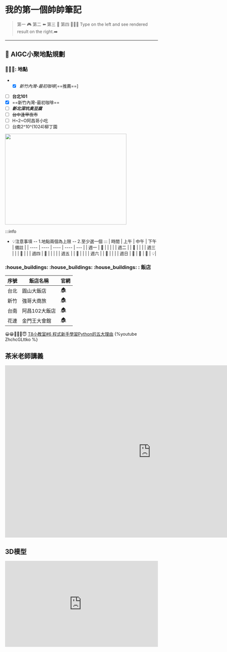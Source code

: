 # 我的第一個帥帥筆記
> 第一 :video_game:
> 第二 :arrow_left: 
> 第三 :penguin: 
> 第四 🐧🐧🐧
> Type on the left and see rendered result on the right.:arrow_right:


---

## :pencil: AIGC小聚地點規劃
### 🐧🐧🐧: 地點
* - [x] *新竹內灣-最初咖啡*[==推薦==]
- [ ] **台北101**
- [x] ==新竹內灣-最初咖啡==
- [ ] ***新北深坑臭豆腐***
- [ ] ~~台中逢甲夜市~~
- [ ] H~2~O阿昌哥小吃
- [ ] 台南2^10^(1024)柳丁園

<img src="https://hackmd.io/_uploads/ryrV2ULu6.jpg)" width="400" height="300">

:::info
- :bulb:注意事項
-- 1.地點兩個為上限
-- 2.至少選一個
:::
| 時間 | 上午 | 中午 | 下午 | 備註    |
| ---- | ---- | ---- | ---- | --- |
| 週一 | 🐧   |      |      |     |
| 週二 |      | 🐧   |      |     |
| 週三 |      |      | 🐧   |     |
| 週四 | 🐧   |      |      |     |
| 週五 |      | 🐧   |      |     |
| 週六 |      | 🐧   |      |     |
| 週日 | 🐧   | 🐧  | 🐧   | :bulb:|

### :house_buildings: :house_buildings: :house_buildings:  : 飯店 


| 序號 | 飯店名稱   | 官網    |
| ---- | ---------- | ------- |
| 台北 | 圓山大飯店 | [:house:][1] |
| 新竹 | 強哥大商旅 | [:house:][強哥大商旅 2] |
| 台南 | 阿昌102大飯店 | [:house:][阿昌102大飯店 3] |
| 花連 | 金門王大會館  | [:house:][金門王大會館 4] |
[1]: https://www.grand-hotel.org/TW/index.aspx
[強哥大商旅 2]: https://hotel.darlon.biz/
[阿昌102大飯店 3]: https://www.kindness-hotel.com.tw/location-tainan-minsheng
[金門王大會館 4]: https://www.facebook.com/SPTaroko/?locale=zh_TW

😀😁🤣🙂🤩😇
[T8小教室#6 程式新手學習Python的五大理由](https://youtu.be/ZhchcGLttko?si=0buPxMFt6Rj3Me0B)
{%youtube ZhchcGLttko %}
## 茶米老師講義
<iframe src="https://docs.google.com/presentation/d/e/2PACX-1vQzo0hDZZJiJ675A5rEJQh1O9D3e_UxreVVTCtnRG0yz2o0DXI7aoz7ISi-iReZToZsg93WDaxaHDWl/embed?start=false&loop=false&delayms=5000" frameborder="0" width="960" height="569" allowfullscreen="true" mozallowfullscreen="true" webkitallowfullscreen="true"></iframe>

## 3D模型
<div class='modelo-wrapper'> <div style="width: 100%; padding-bottom: 56.25%; position: relative"> <div style="position: absolute; top: 0; bottom: 0; left: 0; right: 0;"> <iframe src=" https://app.modaiyun.com/embedded/1743520321917898752?viewport=false&autoplay=false&autorotate=false&hideTools=false&showBIM=false&showBBoxSize=false&showKooRender=false&showSettings=false" style="width:100%;height:100%;" frameborder="0" mozallowfullscreen webkitallowfullscreen allowfullscreen ></iframe> </div> </div> </div>



